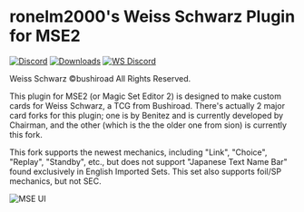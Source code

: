 ronelm2000's Weiss Schwarz Plugin for MSE2
===========
[![Discord](https://img.shields.io/discord/831048458608705627?label=Discord)](https://discord.gg/9T55jJGHJD)
[![Downloads](https://img.shields.io/github/downloads/ronelm2000/weiss-mse-plugin/total.svg)](https://tooomm.github.io/github-release-stats/?username=ronelm2000&repository=weiss-mse-plugin)
[![WS Discord](https://img.shields.io/badge/WS%20Discord-%3F%3F%3F-lime)](https://discord.gg/B5RbYXH)

Weiss Schwarz ©bushiroad All Rights Reserved.

This plugin for MSE2 (or Magic Set Editor 2) is designed to make custom cards for Weiss Schwarz, a TCG from Bushiroad. There's actually 2 major card forks for this plugin; one is by Benitez and is currently developed by Chairman, and the other (which is the the older one from sion) is currently this fork.

This fork supports the newest mechanics, including "Link", "Choice", "Replay", "Standby", etc., but does not support "Japanese Text Name Bar" found exclusively in English Imported Sets. This set also supports foil/SP mechanics, but not SEC.

![MSE UI](https://i.imgur.com/ItDhJpT.png)